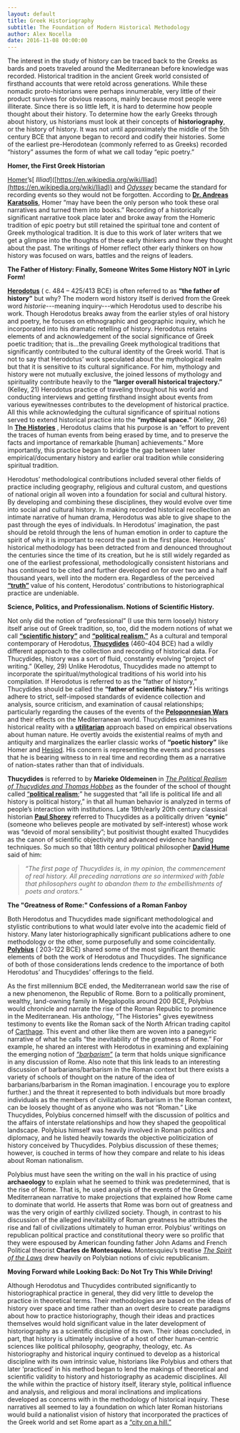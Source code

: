 ```yaml
---
layout: default
title: Greek Historiography
subtitle: The Foundation of Modern Historical Methodology
author: Alex Nocella
date: 2016-11-08 00:00:00
---
```


The interest in the study of history can be traced back to the Greeks as bards and poets traveled around the Mediterranean before knowledge was recorded.  Historical tradition in the ancient Greek world consisted of firsthand accounts that were retold across generations. While these nomadic proto-historians were perhaps innumerable, very little of their product survives for obvious reasons, mainly because most people were illiterate. Since there is so little left, it is hard to determine how people thought about their history. To determine how the early Greeks through about history, us historians must look at their concepts of **historiography**, or the history of history. It was not until approximately the middle of the 5th century BCE that anyone began to record and codify their histories. Some of the earliest pre-Herodotean (commonly referred to as Greeks) recorded “history” assumes the form of what we call today “epic poetry.”

**Homer, the First Greek Historian**

[Homer]([https://en.wikipedia.org/wiki/Homer](https://en.wikipedia.org/wiki/Homer))’s[ _Illiad_]([https://en.wikipedia.org/wiki/Iliad](https://en.wikipedia.org/wiki/Iliad)) and [_Odyssey_]([https://en.wikipedia.org/wiki/Odyssey](https://en.wikipedia.org/wiki/Odyssey)) became the standard for recording events so they would not be forgotten. According to [**Dr. Andreas Karatsolis**](http://cmsw.mit.edu/profile/andreas-karatsolis), Homer “may have been the only person who took these oral narratives and turned them into books.” Recording of a historically significant narrative took place later and broke away from the Homeric tradition of epic poetry but still retained the spiritual tone and content of Greek mythological tradition. It is due to this work of later writers that we get a glimpse into the thoughts of these early thinkers and how they thought about the past. The writings of Homer reflect other early thinkers on how history was focused on wars, battles and the reigns of leaders.

**The Father of History: Finally, Someone Writes Some History NOT in Lyric Form!**

[**Herodotus**](http://www.ancient.eu/herodotus/) ( c. 484 – 425/413 BCE) is often referred to as **“the father of history”** but why? The modern word history itself is derived from the Greek word _historie_---meaning inquiry---which Herodotus used to describe his work. Though Herodotus breaks away from the earlier styles of oral history and poetry, he focuses on ethnographic and geographic inquiry, which he incorporated into his dramatic retelling of history. Herodotus retains elements of and acknowledgement of the social significance of Greek poetic tradition; that is...the prevailing Greek mythological traditions that significantly contributed to the cultural identity of the Greek world. That is not to say that Herodotus’ work speculated about the mythological realm but that it is sensitive to its cultural significance. For him, mythology and history were not mutually exclusive, the joined lessons of mythology and spirituality contribute heavily to the **“larger overall historical trajectory.”** (Kelley, 21) Herodotus practice of traveling throughout his world and conducting interviews and getting firsthand insight about events from various eyewitnesses contributes to the development of historical practice. All this while acknowledging the cultural significance of spiritual notions served to extend historical practice into the **“mythical space.”** (Kelley, 26) In [**The Histories**](http://www.sacred-texts.com/cla/hh/) , Herodotus claims that his purpose is an “effort to prevent the traces of human events from being erased by time, and to preserve the facts and importance of remarkable [human] achievements.” More importantly, this practice began to bridge the gap between later empirical/documentary history and earlier oral tradition while considering spiritual tradition.

Herodotus’ methodological contributions included several other fields of practice including geography, religious and cultural custom, and questions of national origin all woven into a foundation for social and cultural history. By developing and combining these disciplines, they would evolve over time into social and cultural history. In making recorded historical recollection an intimate narrative of human drama, Herodotus was able to give shape to the past through the eyes of individuals. In Herodotus’ imagination, the past should be retold through the lens of human emotion in order to capture the spirit of why it is important to record the past in the first place. Herodotus’ historical methodology has been detracted from and denounced throughout the centuries since the time of its creation, but he is still widely regarded as one of the earliest professional, methodologically consistent historians and has continued to be cited and further developed on for over two and a half thousand years, well into the modern era. Regardless of the perceived [**“truth”**](https://unm-historiography.github.io/491-fall2016/essays/historical-truth.html) value of his content, Herodotus’ contributions to historiographical practice are undeniable.

**Science, Politics, and Professionalism. Notions of Scientific History.**

Not only did the notion of “professional” (I use this term loosely) history itself arise out of Greek tradition, so, too, did the modern notions of what we call [**“scientific history”**](https://unm-historiography.github.io/491-fall2016/essays/scientific-history.html) and [**“political realism.”**](http://www.iep.utm.edu/polreal/) As a cultural and temporal contemporary of Herodotus, [**Thucydides**](https://www.britannica.com/biography/Thucydides-Greek-historian) (460-404 BCE) had a wildly different approach to the collection and recording of historical data. For Thucydides, history was a sort of fluid, constantly evolving “project of writing.” (Kelley, 29) Unlike Herodotus, Thucydides made no attempt to incorporate the spiritual/mythological traditions of his world into his compilation. If Herodotus is referred to as the “father of history,” Thucydides should be called the **“father of scientific history.”** His writings adhere to strict, self-imposed standards of evidence collection and analysis, source criticism, and examination of causal relationships; particularly regarding the causes of the events of the [**Peloponnesian Wars**](https://www.britannica.com/event/Peloponnesian-War) and their effects on the Mediterranean world. Thucydides examines his historical reality with a [**utilitarian**]( [https://rationalwiki.org/wiki/Utilitarianism](https://rationalwiki.org/wiki/Utilitarianism)) approach based on empirical observations about human nature. He overtly avoids the existential realms of myth and antiquity and marginalizes the earlier classic works of **“poetic history”** like Homer and [Hesiod](https://www.britannica.com/biography/Hesiod). His concern is representing the events and processes that he is bearing witness to in real time and recording them as a narrative of nation-states rather than that of individuals.

**Thucydides** is referred to by **Marieke Oldemeinen** in [_The Political Realism of Thucydides and Thomas Hobbes_](http://www.e-ir.info/2010/02/15/the-political-realism-of-thucydides-and-thomas-hobbes/) as the founder of the school of thought called [“**political realism**]([https://www.mtholyoke.edu/acad/intrel/pol116/realism.htm](https://www.mtholyoke.edu/acad/intrel/pol116/realism.htm));” he suggested that “all life is political life and all history is political history,” in that all human behavior is analyzed in terms of people’s interaction with institutions. Late 19th/early 20th century classical historian [**Paul Shorey**](https://www.britannica.com/biography/Paul-Shorey) referred to Thucydides as a politically driven “**cynic**” (someone who believes people are motivated by self-interest) whose work was “devoid of moral sensibility”; but positivist thought exalted Thucydides as the canon of scientific objectivity and advanced evidence handling techniques. So much so that 18th century political philosopher [**David Hume**](http://www.iep.utm.edu/hume/) said of him:
>*“The first page of Thucydides is, in my opinion, the commencement of
> real history. All preceding narrations are so intermixed with fable
> that philosophers ought to abandon them to the embellishments of poets
> and orators.”*

**The "Greatness of Rome:" Confessions of a Roman Fanboy**

Both Herodotus and Thucydides made significant methodological and stylistic contributions to what would later evolve into the academic field of history. Many later historiographically significant publications adhere to one methodology or the other, some purposefully and some coincidentally. [**Polybius**](http://www.humanistictexts.org/polybius.htm) ( 203-122 BCE) shared some of the most significant thematic elements of both the work of Herodotus and Thucydides. The significance of both of those considerations lends credence to the importance of both Herodotus’ and Thucydides’ offerings to the field.

As the first millennium BCE ended, the Mediterranean world saw the rise of a new phenomenon, the Republic of Rome. Born to a politically prominent, wealthy, land-owning family in Megalopolis around 200 BCE, Polybius would chronicle and narrate the rise of the Roman Republic to prominence in the Mediterranean. His anthology, "The Histories" gives eyewitness testimony to events like the Roman sack of the North African trading capitol of [Carthage](http://www.roman-empire.net/republic/carthage.html). This event and other like them are woven into a panegyric narrative of what he calls “the inevitability of the greatness of Rome.” For example, he shared an interest with Herodotus in examining and explaining the emerging notion of [_“barbarism”_](http://www.livescience.com/45297-barbarians.html) (a term that holds unique significance in any discussion of Rome. Also note that this link leads to an interesting discussion of barbarians/barbarism in the Roman context but there exists a variety of schools of thought on the nature of the idea of barbarians/barbarism in the Roman imagination. I encourage you to explore further.) and the threat it represented to both individuals but more broadly individuals as the members of civilizations. Barbarism in the Roman context, can be loosely thought of as anyone who was not “Roman.” Like Thucydides, Polybius concerned himself with the discussion of politics and the affairs of interstate relationships and how they shaped the geopolitical landscape. Polybius himself was heavily involved in Roman politics and diplomacy, and he listed heavily towards the objective politicization of history conceived by Thucydides. Polybius discussion of these themes; however, is couched in terms of how they compare and relate to his ideas about Roman nationalism.

Polybius must have seen the writing on the wall in his practice of using **archaeology** to explain what he seemed to think was predetermined, that is the rise of Rome. That is, he used analysis of the events of the Greek Mediterranean narrative to make projections that explained how Rome came to dominate that world. He asserts that Rome was born out of greatness and was the very origin of earthly civilized society. Though, in contrast to his discussion of the alleged inevitability of Roman greatness he attributes the rise and fall of civilizations ultimately to human error. Polybius’ writings on republican political practice and constitutional theory were so prolific that they were espoused by American founding father John Adams and French Political theorist **Charles de Montesquieu.** Montesquieu’s treatise [_The Spirit of the Laws_](https://chnm.gmu.edu/revolution/d/274/) drew heavily on Polybian notions of civic republicanism.

**Moving Forward while Looking Back: Do Not Try This While Driving!**

Although Herodotus and Thucydides contributed significantly to historiographical practice in general, they did very little to develop the practice in theoretical terms. Their methodologies are based on the ideas of history over space and time rather than an overt desire to create paradigms about how to practice historiography, though their ideas and practices themselves would hold significant value in the later development of historiography as a scientific discipline of its own. Their ideas concluded, in part, that history is ultimately inclusive of a host of other human-centric sciences like political philosophy, geography, theology, etc. As historiography and historical inquiry continued to develop as a historical discipline with its own intrinsic value, historians like Polybius and others that later ‘practiced’ in his method began to lend the makings of theoretical and scientific validity to history and historiography as academic disciplines. All the while within the practice of history itself, literary style, political influence and analysis, and religious and moral inclinations and implications developed as concerns with in the methodology of historical inquiry. These narratives all seemed to lay a foundation on which later Roman historians would build a nationalist vision of history that incorporated the practices of the Greek world and set Rome apart as a [“city on a hill.”](http://www.ushistory.org/us/3c.asp)
